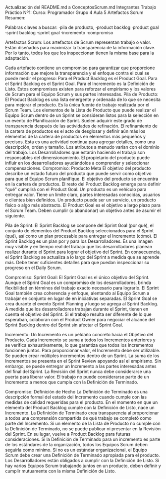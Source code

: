 Actualización del README.md a ConceptosScrum.md
Integrantes Trabajo Práctico Nº1:
Curso: Programador
Grupo 4 Aula 5
Artefactos Scrum Resumen:

Palabras claves a buscar:
    ·pila de producto,
    ·product backlog
    ·product goal
    ·sprint backlog
    ·sprint goal
    ·incremento
    ·compromiso

Artefactos Scrum:
    Los artefactos de Scrum representan trabajo o valor. Están diseñados para maximizar la transparencia de la información clave. Por lo tanto, todos los que los inspeccionan tienen la misma base para la adaptación.

Cada artefacto contiene un compromiso para garantizar que proporcione información que mejore la transparencia y el enfoque contra el cual se puede medir el progreso:
    Para el Product Backlog es el Product Goal.
    Para el Sprint Backlog es el Sprint Goal.
    Para el Incremento es la Definición de Listo.
Estos compromisos existen para reforzar el empirismo y los valores de Scrum para el Equipo Scrum y sus partes interesadas.
Pila de Producto:
    El Product Backlog es una lista emergente y ordenada de lo que se necesita para mejorar el producto. Es la única fuente de trabajo realizada por el Scrum Team.
    Los elementos de la Lista de Producto que puede realizar el Equipo Scrum dentro de un Sprint se consideran listos para la selección en un evento de Planificación de Sprint. Suelen adquirir este grado de transparencia después de las actividades de refinación. El refinamiento de la cartera de productos es el acto de desglosar y definir aún más los elementos de la cartera de productos en elementos más pequeños y precisos. Esta es una actividad continua para agregar detalles, como una descripción, orden y tamaño. Los atributos a menudo varían con el dominio del trabajo.
    Los Desarrolladores que estarán haciendo el trabajo son responsables del dimensionamiento. El propietario del producto puede influir en los desarrolladores ayudándolos a comprender y seleccionar compensaciones.
Compromiso: Producto Meta
    El objetivo del producto describe un estado futuro del producto que puede servir como objetivo para que el Equipo Scrum planifique. El objetivo del producto se encuentra en la cartera de productos. El resto del Product Backlog emerge para definir "qué" cumplirá con el Product Goal.
    Un producto es un vehículo para entregar valor. Tiene un límite claro, partes interesadas conocidas, usuarios o clientes bien definidos. Un producto puede ser un servicio, un producto físico o algo más abstracto.
    El Product Goal es el objetivo a largo plazo para el Scrum Team. Deben cumplir (o abandonar) un objetivo antes de asumir el siguiente.
  
Pila de Sprint:
    El Sprint Backlog se compone del Sprint Goal (por qué), el conjunto de elementos del Product Backlog seleccionados para el Sprint (qué), así como un plan procesable para entregar el Incremento (cómo).
    El Sprint Backlog es un plan por y para los Desarrolladores. Es una imagen muy visible y en tiempo real del trabajo que los desarrolladores planean realizar durante el Sprint para lograr el objetivo del Sprint. En consecuencia, el Sprint Backlog se actualiza a lo largo del Sprint a medida que se aprende más. Debe tener suficientes detalles para que puedan inspeccionar su progreso en el Daily Scrum.

Compromiso: Sprint Goal:
    El Sprint Goal es el único objetivo del Sprint. Aunque el Sprint Goal es un compromiso de los desarrolladores, brinda flexibilidad en términos del trabajo exacto necesario para lograrlo. El Sprint Goal también crea coherencia y enfoque, alentando al Equipo Scrum a trabajar en conjunto en lugar de en iniciativas separadas.
    El Sprint Goal se crea durante el evento Sprint Planning y luego se agrega al Sprint Backlog. A medida que los desarrolladores trabajan durante el Sprint, tienen en cuenta el objetivo del Sprint. Si el trabajo resulta ser diferente de lo que esperaban, colaboran con el Product Owner para negociar el alcance del Sprint Backlog dentro del Sprint sin afectar el Sprint Goal.

Incremento:
    Un Incremento es un peldaño concreto hacia el Objetivo del Producto. Cada Incremento se suma a todos los Incrementos anteriores y se verifica exhaustivamente, lo que garantiza que todos los Incrementos funcionen juntos. Para proporcionar valor, el Incremento debe ser utilizable.
    Se pueden crear múltiples incrementos dentro de un Sprint. La suma de los Incrementos se presenta en el Sprint Review apoyando así el empirismo. Sin embargo, se puede entregar un Incremento a las partes interesadas antes del final del Sprint. La Revisión del Sprint nunca debe considerarse una puerta para liberar valor.
    El trabajo no puede considerarse parte de un Incremento a menos que cumpla con la Definición de Terminado.

Compromiso: Definición de Hecho
    La Definición de Terminado es una descripción formal del estado del Incremento cuando cumple con las medidas de calidad requeridas para el producto.
    En el momento en que un elemento del Product Backlog cumple con la Definición de Listo, nace un Incremento.
    La Definición de Terminado crea transparencia al proporcionar a todos una comprensión compartida de qué trabajo se completó como parte del Incremento. Si un elemento de la Lista de Producto no cumple con la Definición de Terminado, no se puede publicar ni presentar en la Revisión del Sprint. En su lugar, vuelve a Product Backlog para futuras consideraciones.
    Si la Definición de Terminado para un incremento es parte de los estándares de la organización, todos los Equipos Scrum deben seguirla como mínimo. Si no es un estándar organizacional, el Equipo Scrum debe crear una Definición de Terminado apropiada para el producto.
    Los Desarrolladores están obligados a cumplir con la Definición de Listo. Si hay varios Equipos Scrum trabajando juntos en un producto, deben definir y cumplir mutuamente con la misma Definición de Listo.
